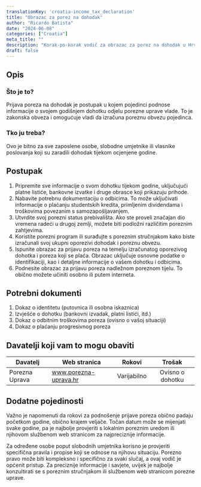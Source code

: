 ```yaml
---
translationKey: 'croatia-income_tax_declaration'
title: "Obrazac za porez na dohodak"
author: "Ricardo Batista"
date: "2024-06-08"
categories: ["Croatia"]
meta_title: ""
description: "Korak-po-korak vodič za obrazac za porez na dohodak u Hrvatskoj"
draft: false
---
```


## Opis
### Što je to?
Prijava poreza na dohodak je postupak u kojem pojedinci podnose informacije o svojem godišnjem dohotku odjelu porezne uprave vlade. To je zakonska obveza i omogućuje vladi da izračuna poreznu obvezu pojedinca.

### Tko ju treba?
Ovo je bitno za sve zaposlene osobe, slobodne umjetnike ili vlasnike poslovanja koji su zaradili dohodak tijekom ocjenjene godine.

## Postupak

1. Pripremite sve informacije o svom dohotku tijekom godine, uključujući platne listiće, bankovne izvatke i druge obrasce koji prikazuju prihode.
2. Nabavite potrebnu dokumentaciju o odbicima. To može uključivati informacije o plaćanju studentskih kredita, primljenim dividendama i troškovima povezanim s samozapošljavanjem.
3. Utvrdite svoj porezni status prebivališta. Ako ste proveli značajan dio vremena radeći u drugoj zemlji, možete biti podložni različitim poreznim zahtjevima.
4. Koristite porezni program ili surađujte s poreznim stručnjakom kako biste izračunali svoj ukupni oporezivi dohodak i poreznu obvezu.
5. Ispunite obrazac za prijavu poreza na temelju izračunatog oporezivog dohotka i poreza koji se plaća. Obrazac uključuje osnovne podatke o identifikaciji, kao i detaljne informacije o vašem dohotku i odbicima.
6. Podnesite obrazac za prijavu poreza nadležnom poreznom tijelu. To obično možete učiniti osobno ili putem interneta.

## Potrebni dokumenti

1. Dokaz o identitetu (putovnica ili osobna iskaznica)
2. Izvješće o dohotku (bankovni izvadak, platni listići, itd.)
3. Dokaz o odbitnim troškovima poreza (ovisno o vašoj situaciji)
4. Dokaz o plaćanju progresivnog poreza

## Davatelji koji vam to mogu obaviti

| Davatelj        |     Web stranica     |     Rokovi    |       Trošak      |
| --------------- | --------------- |  :-------------: | :-------------: |
| Porezna Uprava  |  www.porezna-uprava.hr |      Varijabilno      |    Ovisno o dohotku       |

## Dodatne pojedinosti
Važno je napomenuti da rokovi za podnošenje prijave poreza obično padaju početkom godine, obično krajem veljače. Točan datum može se mijenjati svake godine, pa je najbolje provjeriti s lokalnim poreznim uredom ili njihovom službenom web stranicom za najpreciznije informacije.

Za određene osobe poput slobodnih umjetnika korisno je provjeriti specifična pravila i propise koji se odnose na njihovu situaciju. Porezno pravo može biti kompleksno i specifično za svaki slučaj, a ovaj vodič je općenit pristup. Za preciznije informacije i savjete, uvijek je najbolje konzultirati se s poreznim stručnjakom ili službenom web stranicom porezne uprave.